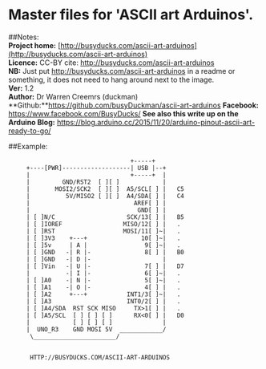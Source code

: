 # Master files for 'ASCII art Arduinos'.  
##Notes:  
**Project home:** [http://busyducks.com/ascii-art-arduinos](http://busyducks.com/ascii-art-arduinos)  
**Licence:** CC-BY cite: http://busyducks.com/ascii-art-arduinos  
**NB:** Just put http://busyducks.com/ascii-art-arduinos in a readme or something, it does not need to hang around next to the image.  
**Ver:** 1.2  
**Author:** Dr Warren Creemrs (duckman)  
**Github:**https://github.com/busyDuckman/ascii-art-arduinos
**Facebook:** https://www.facebook.com/BusyDucks/
**See also this write up on the Arduino Blog:** https://blog.arduino.cc/2015/11/20/arduino-pinout-ascii-art-ready-to-go/
  
##Example:                         

                                      +-----+
         +----[PWR]-------------------| USB |--+
         |                            +-----+  |
         |         GND/RST2  [ ][ ]            |
         |       MOSI2/SCK2  [ ][ ]  A5/SCL[ ] |   C5 
         |          5V/MISO2 [ ][ ]  A4/SDA[ ] |   C4 
         |                             AREF[ ] |
         |                              GND[ ] |
         | [ ]N/C                    SCK/13[ ] |   B5
         | [ ]IOREF                 MISO/12[ ] |   .
         | [ ]RST                   MOSI/11[ ]~|   .
         | [ ]3V3    +---+               10[ ]~|   .
         | [ ]5v     | A |                9[ ]~|   .
         | [ ]GND   -| R |-               8[ ] |   B0
         | [ ]GND   -| D |-                    |
         | [ ]Vin   -| U |-               7[ ] |   D7
         |          -| I |-               6[ ]~|   .
         | [ ]A0    -| N |-               5[ ]~|   .
         | [ ]A1    -| O |-               4[ ] |   .
         | [ ]A2     +---+           INT1/3[ ]~|   .
         | [ ]A3                     INT0/2[ ] |   .
         | [ ]A4/SDA  RST SCK MISO     TX>1[ ] |   .
         | [ ]A5/SCL  [ ] [ ] [ ]      RX<0[ ] |   D0
         |            [ ] [ ] [ ]              |
         |  UNO_R3    GND MOSI 5V  ____________/
          \_______________________/          
                                                                        
                                                                        
          HTTP://BUSYDUCKS.COM/ASCII-ART-ARDUINOS                  
                                                                        
